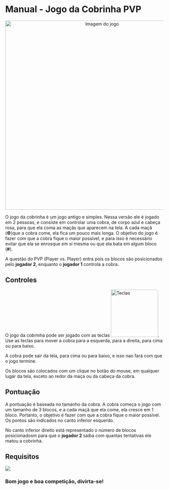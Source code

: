 <h1>Manual - Jogo da Cobrinha PVP</h1>

<center>
<p>
<img src="https://user-images.githubusercontent.com/106617753/175697745-0053e68e-b941-4d10-acc2-96ff3680676f.png" alt="Imagem do jogo" width="600">
</p>
</center>


<p>O jogo da cobrinha é um jogo antigo e simples. Nessa versão ele é jogado em 2 pessoas, e consiste em controlar uma cobra, de corpo azul e cabeça rosa, para que ela coma as maçãs que aparecem na tela. A cada maçã (<b>©</b>)que a cobra come, ela fica um pouco mais longa. O objetivo do jogo é fazer com que a cobra fique o maior possível, e para isso é necessário evitar que ela se enrosque em si mesma ou que ela bata em algum bloco (<b>#</b>).</p>

<p>A questão do PVP (Player vs. Player) entra pois os blocos são posicionados pelo <b>jogador 2</b>, enquanto o <b>jogador 1</b> controla a cobra.</p>

<h2>Controles</h2>
  
<p>O jogo da cobrinha pode ser jogado com as teclas 
 <img src="https://user-images.githubusercontent.com/106617753/175695449-af50bd6e-20cf-4970-a475-b28429dbe628.png" alt="Teclas" width="150">. Use as teclas para mover a cobra para a esquerda, para a direita, para cima ou para baixo.</p>

<p>A cobra pode sair da tela, para cima ou para baixo, e isso nao fará com que o jogo termine.</p>

<p>Os blocos são colocados com um clique no botão do mouse, em qualquer lugar da tela, exceto ao redor da maça ou da cabeça da cobra.</p>

<h2>Pontuação</h2>

<p>A pontuação é baseada no tamanho da cobra. A cobra começa o jogo com um tamanho de 3 blocos, e a cada maçã que ela come, ela cresce em 1 bloco. Portanto,  o objetivo é fazer com que a cobra fique o maior possível. Os pontos são indicados no canto inferior esquerdo.</p>

<p>No canto inferior direito está representado o número de blocos posicionadosm para que o <b>jogador 2</b> saiba com quantas tentativas ele matou a cobrinha.</p>

<h2>Requisitos</h2>

<img src="https://user-images.githubusercontent.com/106617753/175701891-fcf71d30-cf39-41c3-abd5-ae4ecfb4858e.png">


<h3><b>Bom jogo e boa competição, divirta-se!</b></h3>
